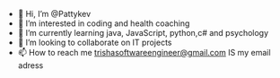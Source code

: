 - 👋 Hi, I’m @Pattykev
- 👀 I’m interested in coding and health coaching
- 🌱 I’m currently learning java, JavaScript, python,c# and psychology
- 💞️ I’m looking to collaborate on IT projects
- 📫 How to reach me trishasoftwareengineer@gmail.com IS my email adress

<!---
Pattykev/Pattykev is a ✨ special ✨ repository because its `README.md` (this file) appears on your GitHub profile.
You can click the Preview link to take a look at your changes.
--->
